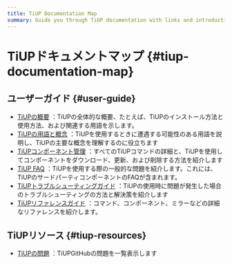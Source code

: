 ```yaml
---
title: TiUP Documentation Map
summary: Guide you through TiUP documentation with links and introductions.
---
```


# TiUPドキュメントマップ {#tiup-documentation-map}

## ユーザーガイド {#user-guide}

-   [TiUPの概要](/tiup/tiup-overview.md) ：TiUPの全体的な概要、たとえば、TiUPのインストール方法と使用方法、および関連する用語を示します。
-   [TiUPの用語と概念](/tiup/tiup-terminology-and-concepts.md) ：TiUPを使用するときに遭遇する可能性のある用語を説明し、TiUPの主要な概念を理解するのに役立ちます
-   [TiUPコンポーネント管理](/tiup/tiup-component-management.md) ：すべてのTiUPコマンドの詳細と、TiUPを使用してコンポーネントをダウンロード、更新、および削除する方法を紹介します
-   [TiUP FAQ](/tiup/tiup-faq.md) ：TiUPを使用する際の一般的な問題を紹介します。これには、TiUPのサードパーティコンポーネントのFAQが含まれます。
-   [TiUPトラブルシューティングガイド](/tiup/tiup-troubleshooting-guide.md) ：TiUPの使用時に問題が発生した場合のトラブルシューティングの方法と解決策を紹介します
-   [TiUPリファレンスガイド](/tiup/tiup-reference.md) ：コマンド、コンポーネント、ミラーなどの詳細なリファレンスを紹介します。

## TiUPリソース {#tiup-resources}

-   [TiUPの問題](https://github.com/pingcap/tiup/issues) ：TiUPGitHubの問題を一覧表示します
